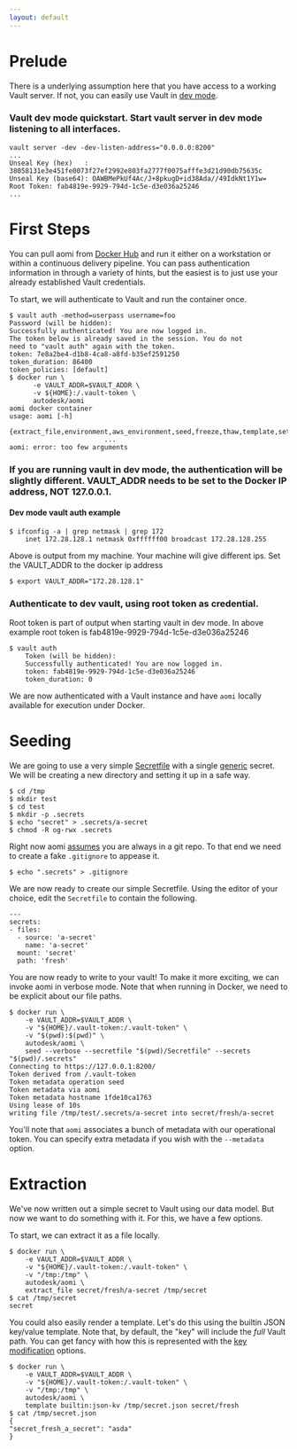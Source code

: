 ```yaml
---
layout: default
---
```

# Prelude

There is a underlying assumption here that you have access to a working Vault server. If not, you can easily use Vault in [dev mode](https://www.vaultproject.io/docs/concepts/dev-server.html).

### Vault dev mode quickstart. Start vault server in dev mode listening to all interfaces. ####

```
vault server -dev -dev-listen-address="0.0.0.0:8200"
...
Unseal Key (hex)   : 38058131e3e451fe0073f27ef2992e803fa2777f0075afffe3d21d90db75635c
Unseal Key (base64): OAWBMePkUf4Ac/J+8pkugD+id38Ada//49IdkNt1Y1w=
Root Token: fab4819e-9929-794d-1c5e-d3e036a25246
...
```


# First Steps

You can pull aomi from [Docker Hub](https://hub.docker.com/r/autodesk/aomi/) and run it either on a workstation or within a continuous delivery pipeline. You can pass authentication information in through a variety of hints, but the easiest is to just use your already established Vault credentials.

To start, we will authenticate to Vault and run the container once.

```
$ vault auth -method=userpass username=foo
Password (will be hidden):
Successfully authenticated! You are now logged in.
The token below is already saved in the session. You do not
need to "vault auth" again with the token.
token: 7e8a2be4-d1b8-4ca8-a8fd-b35ef2591250
token_duration: 86400
token_policies: [default]
$ docker run \
      -e VAULT_ADDR=$VAULT_ADDR \
      -v ${HOME}:/.vault-token \
      autodesk/aomi
aomi docker container
usage: aomi [-h]
            {extract_file,environment,aws_environment,seed,freeze,thaw,template,set_password,token,help}
                        ...
aomi: error: too few arguments
```

### If you are running vault in dev mode, the authentication will be slightly different. VAULT_ADDR needs to be set to the Docker IP address, NOT 127.0.0.1.

#### Dev mode vault auth example ####

```
$ ifconfig -a | grep netmask | grep 172
	inet 172.28.128.1 netmask 0xffffff00 broadcast 172.28.128.255
```
Above is output from my machine. Your machine will give different ips.
Set the VAULT_ADDR to the docker ip address
```
$ export VAULT_ADDR="172.28.128.1"
```

### Authenticate to dev vault, using root token as credential.

Root token is part of output when starting vault in dev mode. In above example
root token is fab4819e-9929-794d-1c5e-d3e036a25246

```
$ vault auth
    Token (will be hidden):
    Successfully authenticated! You are now logged in.
    token: fab4819e-9929-794d-1c5e-d3e036a25246
    token_duration: 0
```


We are now authenticated with a Vault instance and have `aomi` locally available for execution under Docker.

# Seeding

We are going to use a very simple [Secretfile]({{site.baseurl}}/secretfile) with a single [generic]({{site.baseurl}}/generic) secret. We will be creating a new directory and setting it up in a safe way.

```
$ cd /tmp
$ mkdir test
$ cd test
$ mkdir -p .secrets
$ echo "secret" > .secrets/a-secret
$ chmod -R og-rwx .secrets
```

Right now aomi [assumes](https://github.com/Autodesk/aomi/issues/88) you are always in a git repo. To that end we need to create a fake `.gitignore` to appease it.

```
$ echo ".secrets" > .gitignore
```

We are now ready to create our simple Secretfile. Using the editor of your choice, edit the `Secretfile` to contain the following.

```
---
secrets:
- files:
  - source: 'a-secret'
    name: 'a-secret'
  mount: 'secret'
  path: 'fresh'
```

You are now ready to write to your vault! To make it more exciting, we can invoke aomi in verbose mode. Note that when running in Docker, we need to be explicit about our file paths.

```
$ docker run \
    -e VAULT_ADDR=$VAULT_ADDR \
    -v "${HOME}/.vault-token:/.vault-token" \
    -v "$(pwd):$(pwd)" \
    autodesk/aomi \
    seed --verbose --secretfile "$(pwd)/Secretfile" --secrets "$(pwd)/.secrets"
Connecting to https://127.0.0.1:8200/
Token derived from /.vault-token
Token metadata operation seed
Token metadata via aomi
Token metadata hostname 1fde10ca1763
Using lease of 10s
writing file /tmp/test/.secrets/a-secret into secret/fresh/a-secret
```

You'll note that `aomi` associates a bunch of metadata with our operational token. You can specify extra metadata if you wish with the `--metadata` option.

# Extraction

We've now written out a simple secret to Vault using our data model. But now we want to do something with it. For this, we have a few options.

To start, we can extract it as a file locally.

```
$ docker run \
    -e VAULT_ADDR=$VAULT_ADDR \
    -v "${HOME}/.vault-token:/.vault-token" \
    -v "/tmp:/tmp" \
    autodesk/aomi \
    extract_file secret/fresh/a-secret /tmp/secret
$ cat /tmp/secret
secret
```

You could also easily render a template. Let's do this using the builtin JSON key/value template. Note that, by default, the "key" will include the _full_ Vault path. You can get fancy with how this is represented with the [key modification]({{site.baseurl}}/extract#key-modification) options.

```
$ docker run \
    -e VAULT_ADDR=$VAULT_ADDR \
    -v "${HOME}/.vault-token:/.vault-token" \
    -v "/tmp:/tmp" \
    autodesk/aomi \
    template builtin:json-kv /tmp/secret.json secret/fresh
$ cat /tmp/secret.json
{
"secret_fresh_a_secret": "asda"
}
```
